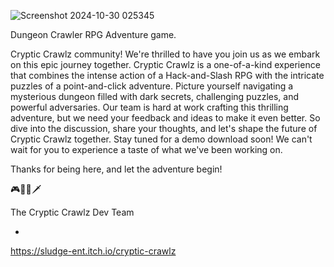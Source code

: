 ![Screenshot 2024-10-30 025345](https://github.com/user-attachments/assets/79d6ae72-7301-4403-9c97-ab03b179d56d)

Dungeon Crawler RPG Adventure game.

Cryptic Crawlz community! We're thrilled to have you join us as we embark on this epic journey together. 
Cryptic Crawlz is a one-of-a-kind experience that combines the intense action of a Hack-and-Slash RPG with the intricate puzzles of a point-and-click adventure. 
Picture yourself navigating a mysterious dungeon filled with dark secrets, challenging puzzles, and powerful adversaries.
Our team is hard at work crafting this thrilling adventure, but we need your feedback and ideas to make it even better. 
So dive into the discussion, share your thoughts, and let's shape the future of Cryptic Crawlz together.
Stay tuned for a demo download soon! We can't wait for you to experience a taste of what we've been working on.

Thanks for being here, and let the adventure begin!

🎮🧙‍♂️🗡️

The Cryptic Crawlz Dev Team

-

https://sludge-ent.itch.io/cryptic-crawlz
